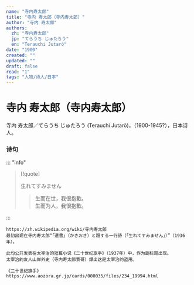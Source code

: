 ```yaml
---
name: "寺内寿太郎"
title: "寺内 寿太郎（寺内寿太郎）"
author: "寺内 寿太郎"
authors:
  zh: "寺内寿太郎"
  jp: "てらうち じゅたろう"
  en: "Terauchi Jutarō"
date: "1900"
created: ""
updated: ""
draft: false
read: "1"
tags: "人物/诗人/日本"
---
```


# 寺内 寿太郎（寺内寿太郎）

寺内 寿太郎／てらうち じゅたろう (Terauchi Jutarō)，（1900-1945?），日本诗人。

### 诗句

::: "info"

> [!quote]
>
> 生れてすみません
>
> > 生而在世，我很抱歉。  
> > 生而为人，我很抱歉。  

:::

```
https://zh.wikipedia.org/wiki/寺内寿太郎
最初出现在寺内寿太郎“「遺書」（かきおき）と題する一行詩（「生れてすみません」）”（1936年）。

此句公开发表在太宰治的短篇小说《二十世纪旗手》（1937年）中，作为副标题出现。
太宰治的友人山岸外史（寺内寿太郎表哥）爆出这是太宰治的盗用。

《二十世纪旗手》https://www.aozora.gr.jp/cards/000035/files/234_19994.html
```
